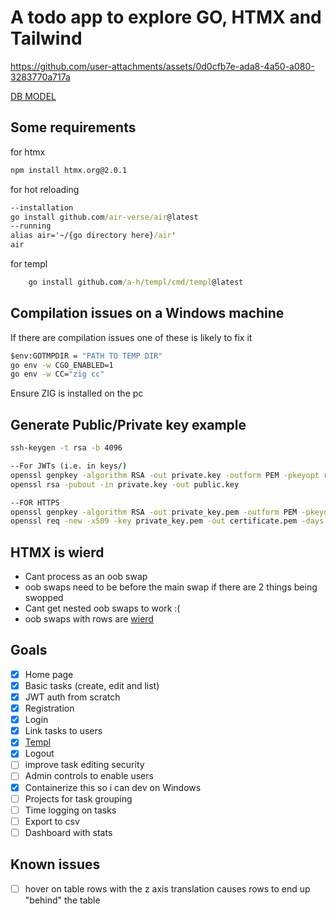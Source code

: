 # A todo app to explore GO, HTMX and Tailwind

https://github.com/user-attachments/assets/0d0cfb7e-ada8-4a50-a080-3283770a717a

[DB MODEL](https://excalidraw.com/#json=tO3xfZeEypuPXJLOuvVhP,FDrih2vpGQ-GoU_99JWUVA)


## Some requirements

for htmx
```cmd
npm install htmx.org@2.0.1
```
for hot reloading
```cmd
--installation
go install github.com/air-verse/air@latest
--running
alias air='~/{go directory here}/air'
air
```
for templ
```cmd
    go install github.com/a-h/templ/cmd/templ@latest
```

## Compilation issues on a Windows machine

If there are compilation issues one of these is likely to fix it
```cmd
$env:GOTMPDIR = "PATH TO TEMP DIR"
go env -w CGO_ENABLED=1
go env -w CC="zig cc"
```
Ensure ZIG is installed on the pc

## Generate Public/Private key example
```cmd
ssh-keygen -t rsa -b 4096

--For JWTs (i.e. in keys/)
openssl genpkey -algorithm RSA -out private.key -outform PEM -pkeyopt rsa_keygen_bits:2048
openssl rsa -pubout -in private.key -out public.key

--FOR HTTPS
openssl genpkey -algorithm RSA -out private_key.pem -outform PEM -pkeyopt rsa_keygen_bits:2048
openssl req -new -x509 -key private_key.pem -out certificate.pem -days 365
```

## HTMX is wierd
- Cant process <body></body> as an oob swap
- oob swaps need to be before the main swap if there are 2 things being swopped
- Cant get nested oob swaps to work :(
- oob swaps with rows are [wierd](https://htmx.org/attributes/hx-swap-oob/)

## Goals

- [x] Home page
- [x] Basic tasks (create, edit and list)
- [x] JWT auth from scratch
- [x] Registration
- [x] Login
- [x] Link tasks to users
- [x] [Templ](https://templ.guide/)
- [x] Logout
- [ ] improve task editing security
- [ ] Admin controls to enable users
- [x] Containerize this so i can dev on Windows
- [ ] Projects for task grouping
- [ ] Time logging on tasks
- [ ] Export to csv
- [ ] Dashboard with stats

## Known issues
- [ ] hover on table rows with the z axis translation causes rows to end up "behind" the table
